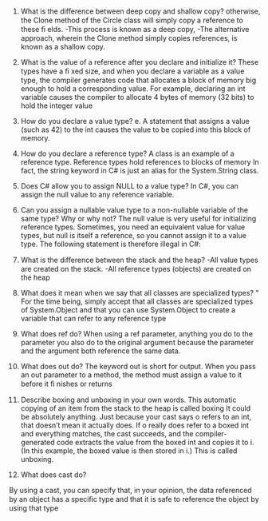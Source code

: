 
1. What is the diﬀerence between deep copy and shallow copy?
 otherwise, the Clone method of the Circle class will simply copy a reference to these ﬁ elds. 
 -This process is known as a deep copy,
  -The alternative  approach, wherein the Clone method simply copies references, 
  is known as a shallow copy.

2. What is the value of a reference after you declare and initialize it?
 These types have a ﬁ xed size, 
 and when you declare a variable as a value type, 
 the compiler generates code that allocates a block of memory big enough to hold a corresponding value. 
 For example, declaring an int variable causes the compiler to allocate 4 bytes of memory (32 bits) to hold the integer value

3. How do you declare a value type?
e. A statement that assigns a value (such as 42) 
to the int causes the value to be copied into this block of memory. 

4. How do you declare a reference type?
 A class is an example of a reference type. 
 Reference types hold references to blocks of memory
 In fact, the string keyword in C# is just an alias for the 
System.String class.
 
5. Does C# allow you to assign NULL to a value type?
In C#, you can assign the null value to any reference variable. 

6. Can you assign a nullable value type to a non-nullable variable of the same type? Why or why not?
The null value is very useful for initializing reference types. 
Sometimes, you need an equivalent value for value types, 
but null is itself a reference, so you cannot assign it to a value type. 
The following statement is therefore illegal in C#:


7. What is the diﬀerence between the stack and the heap?
-All value types are created on the stack.
-All reference types (objects) are created on the heap

8. What does it mean when we say that all classes are specialized types?
” For the time being, simply accept that all classes are specialized types of System.Object and 
that you can use System.Object to create a variable that can refer to any reference type

9. What does ref do?
 When using a ref parameter, 
 anything you do to the parameter you also do to the original argument because the parameter and the argument both reference the same data. 

10. What does out do?
The keyword out is short for output. When you pass an out parameter to a method, 
the method must assign a value to it before it ﬁ nishes or returns

11. Describe boxing and unboxing in your own words.
This automatic copying of an item from the stack to the heap is called boxing
 It could be absolutely anything. Just because your cast says o refers to an int, 
 that doesn’t mean it actually does. If o really does refer to a boxed int and everything matches, 
 the cast succeeds, and the compiler-generated code extracts the value from the boxed int and copies it to i. 
 (In this example, the boxed value is then stored in i.) This is called unboxing. 

 12. What does cast do?
 
 By using a cast, you can specify that, in your opinion, 
 the data referenced by an object has a speciﬁc type 
 and that it is safe to reference the object by using that type
